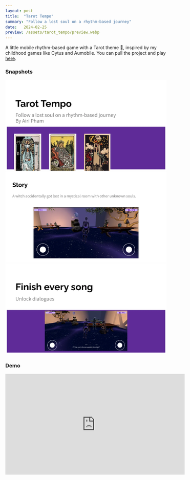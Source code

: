 ```yaml
---
layout: post
title:  "Tarot Tempo"
summary: "Follow a lost soul on a rhythm-based journey"
date:   2024-02-25
preview: /assets/tarot_tempo/preview.webp
---
```


A little mobile rhythm-based game with a Tarot theme 🔮, inspired by my childhood games like Cytus and Aumobile. You can pull the project and play [here](https://github.com/PhuongPhamUSC/Tarot-Tempo).

### Snapshots
![Picture 1](/assets/tarot_tempo/tarot-tempo003.webp)
![Picture 2](/assets/tarot_tempo/tarot-tempo002.webp)
![Picture 3](/assets/tarot_tempo/tarot-tempo001.webp)

### Demo
<iframe width="560" height="315" src="https://www.youtube.com/embed/rdOSvF4INEs?si=xKwK6DNhDG-csPWS" title="YouTube video player" frameborder="0" allow="accelerometer; autoplay; clipboard-write; encrypted-media; gyroscope; picture-in-picture; web-share" allowfullscreen></iframe>